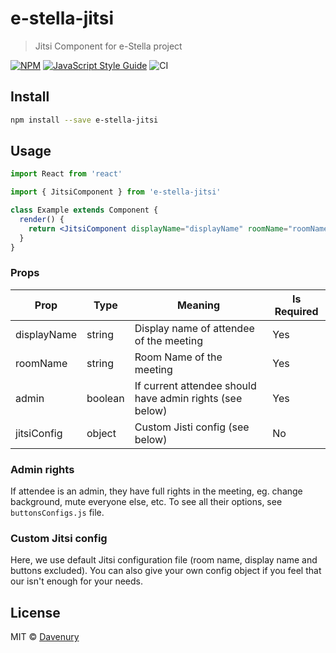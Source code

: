 # e-stella-jitsi

> Jitsi Component for e-Stella project

[![NPM](https://img.shields.io/npm/v/e-stella-jitsi.svg)](https://www.npmjs.com/package/e-stella-jitsi) [![JavaScript Style Guide](https://img.shields.io/badge/code_style-standard-brightgreen.svg)](https://standardjs.com) ![CI](https://github.com/e-Stella-AGH/JitstiComponent/actions/workflows/node.js.yaml/badge.svg)

## Install

```bash
npm install --save e-stella-jitsi
```

## Usage

```jsx
import React from 'react'

import { JitsiComponent } from 'e-stella-jitsi'

class Example extends Component {
  render() {
    return <JitsiComponent displayName="displayName" roomName="roomName" admin={true} />
  }
}
```

### Props

| Prop  |  Type |  Meaning | Is Required |
|---|---|---|---|
| displayName  |  string |  Display name of attendee of the meeting | Yes|
|roomName   | string  | Room Name of the meeting  | Yes |
| admin | boolean | If current attendee should have admin rights (see below) | Yes |
| jitsiConfig | object | Custom Jisti config (see below) | No |

### Admin rights
If attendee is an admin, they have full rights in the meeting, eg. change
background, mute everyone else, etc. To see all their options, see
`buttonsConfigs.js` file.

### Custom Jitsi config
Here, we use default Jitsi configuration file (room name, display name
and buttons excluded). You can also give your own config object if
you feel that our isn't enough for your needs.

## License

MIT © [Davenury](https://github.com/Davenury)
